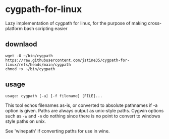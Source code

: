 # cygpath-for-linux

Lazy implementation of cygpath for linux, for the purpose of making cross-platform bash scripting easier

## downlaod

```
wget -O ~/bin/cygpath https://raw.githubusercontent.com/jstine35/cygpath-for-linux/refs/heads/main/cygpath
chmod +x ~/bin/cygpath
```

## usage

```
usage: cygpath [-a] [-f filename] [FILE]...
```

This tool echos filenames as-is, or converted to absolute pathnames if -a option is given.
Paths are always output as unix-style paths. Cygwin options such as `-w` and `-m` do nothing
since there is no point to convert to windows style paths on unix.

See 'winepath' if converting paths for use in wine.


